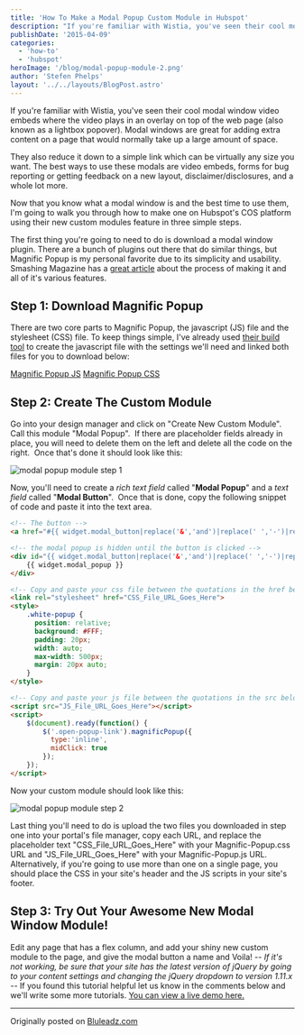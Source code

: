 ```yaml
---
title: 'How To Make a Modal Popup Custom Module in Hubspot'
description: "If you're familiar with Wistia, you've seen their cool modal window video embeds where the video plays in an overlay on top of the web page (also known as a lightbox popover). Modal windows are great for adding extra content on a page that would normally take up a large amount of space."
publishDate: '2015-04-09'
categories:
  - 'how-to'
  - 'hubspot'
heroImage: '/blog/modal-popup-module-2.png'
author: 'Stefen Phelps'
layout: '../../layouts/BlogPost.astro'
---
```


If you're familiar with Wistia, you've seen their cool modal window video embeds where the video plays in an overlay on top of the web page (also known as a lightbox popover). Modal windows are great for adding extra content on a page that would normally take up a large amount of space.

They also reduce it down to a simple link which can be virtually any size you want. The best ways to use these modals are video embeds, forms for bug reporting or getting feedback on a new layout, disclaimer/disclosures, and a whole lot more.

Now that you know what a modal window is and the best time to use them, I'm going to walk you through how to make one on Hubspot's COS platform using their new custom modules feature in three simple steps.

The first thing you're going to need to do is download a modal window plugin. There are a bunch of plugins out there that do similar things, but Magnific Popup is my personal favorite due to its simplicity and usability. Smashing Magazine has a [great article](http://www.smashingmagazine.com/2013/05/02/truly-responsive-lightbox/) about the process of making it and all of it's various features.

## Step 1: Download Magnific Popup

There are two core parts to Magnific Popup, the javascript (JS) file and the stylesheet (CSS) file. To keep things simple, I've already used [their build tool](http://dimsemenov.com/plugins/magnific-popup/#mfp-build-tool) to create the javascript file with the settings we'll need and linked both files for you to download below:

[Magnific Popup JS](http://cdn2.hubspot.net/hubfs/57042/js/blog-tutorials/magnific-popup.js?t=1496669956379) [Magnific Popup CSS](http://cdn2.hubspot.net/hubfs/57042/js/blog-tutorials/magnific-popup.css?t=1496669956379)

## Step 2: Create The Custom Module

Go into your design manager and click on "Create New Custom Module". Call this module "Modal Popup".  If there are placeholder fields already in place, you will need to delete them on the left and delete all the code on the right.  Once that's done it should look like this:

![modal popup module step 1](/blog/modal-popup-module-1.png)

Now, you'll need to create a _rich text field_ called "**Modal Popup**" and a _text field_ called "**Modal Button**".  Once that is done, copy the following snippet of code and paste it into the text area.

```html
<!-- The button -->
<a href="#{{ widget.modal_button|replace('&','and')|replace(' ','-')|replace('(','-')|replace(')','-')|replace('?','')|replace('"','')|replace("'","")|replace(".","")|replace(":","")|replace(",","") }}" class="open-popup-link">{{ widget.modal_button }}</a>

<!-- the modal popup is hidden until the button is clicked -->
<div id="{{ widget.modal_button|replace('&','and')|replace(' ','-')|replace('(','-')|replace(')','-')|replace('?','')|replace('"','')|replace("'","")|replace(".","")|replace(":","")|replace(",","") }}" class="white-popup mfp-hide">
    {{ widget.modal_popup }}
</div>

<!-- Copy and paste your css file between the quotations in the href below -->
<link rel="stylesheet" href="CSS_File_URL_Goes_Here">
<style>
    .white-popup {
      position: relative;
      background: #FFF;
      padding: 20px;
      width: auto;
      max-width: 500px;
      margin: 20px auto;
    }
</style>

<!-- Copy and paste your js file between the quotations in the src below -->
<script src="JS_File_URL_Goes_Here"></script>
<script>
    $(document).ready(function() {
        $('.open-popup-link').magnificPopup({
          type:'inline',
          midClick: true
        });
    });
</script>
```

Now your custom module should look like this:

![modal popup module step 2](/blog/modal-popup-module-2.png)

Last thing you'll need to do is upload the two files you downloaded in step one into your portal's file manager, copy each URL, and replace the placeholder text "CSS_File_URL_Goes_Here" with your Magnific-Popup.css URL and "JS_File_URL_Goes_Here" with your Magnific-Popup.js URL. Alternatively, if you're going to use more than one on a single page, you should place the CSS in your site's header and the JS scripts in your site's footer.

## Step 3: Try Out Your Awesome New Modal Window Module!

Edit any page that has a flex column, and add your shiny new custom module to the page, and give the modal button a name and Voila! *\-- If it's not working, be sure that your site has the latest version of jQuery by going to your content settings and changing the jQuery dropdown to version 1.11.x --* If you found this tutorial helpful let us know in the comments below and we'll write some more tutorials. [You can view a live demo here.](http://www.bluleadz.com/modal-window-test?hs_preview=ESAfMVA1-2691250931)

---

Originally posted on [Bluleadz.com](http://www.bluleadz.com/blog/how-to-make-a-modal-popup-custom-module-in-hubspot)
